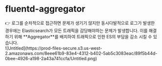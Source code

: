 # fluentd-aggregator

<aside>
👉 로그를 순차적으로 접근하면 문제가 생기기 않지만 동시다발적으로 로그가 발생한 경우에는 Elasticsearch가 모든 트래픽을 감당해야하는 문제가 발생합니다. 이를 해결하기 위해 **Aggregator**를 배치하여 트래픽으로 인한 ES의 부담을 감소 시킬 수 있습니다.
</aside>
![Untitled](https://prod-files-secure.s3.us-west-2.amazonaws.com/8eee61b9-83e4-4312-b402-5ab5c3083eac/89f5b44d-0bee-4926-a198-2a43a741ccfa/Untitled.png)
